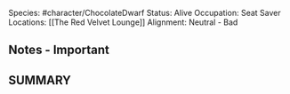 
Species: #character/ChocolateDwarf 
Status: Alive
Occupation: Seat Saver
Locations: [[The Red Velvet Lounge]]
Alignment: Neutral - Bad

## Notes - Important

## SUMMARY